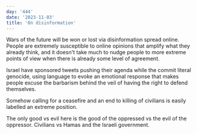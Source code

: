 ```yaml
---
day: '444'
date: '2023-11-03'
title: 'On disinformation'
---
```


Wars of the future will be won or lost via disinformation spread online. People are extremely susceptible to online opinions that amplify what they already think, and it doesn't take much to nudge people to more extreme points of view when there is already some level of agreement.

Israel have sponsored tweets pushing their agenda while the commit literal genocide, using language to evoke an emotional response that makes people excuse the barbarism behind the veil of having the right to defend themselves.

Somehow calling for a ceasefire and an end to killing of civilians is easily labelled an extreme position.

The only good vs evil here is the good of the oppressed vs the evil of the oppressor. Civilians vs Hamas and the Israeli government.

